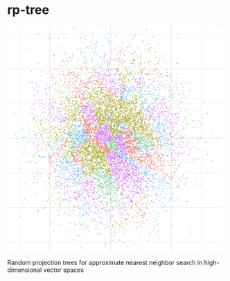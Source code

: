 # rp-tree

![rp-tree](https://github.com/ocramz/rp-tree/blob/main/r/scatter.png)

Random projection trees for approximate nearest neighbor search in high-dimensional vector spaces
